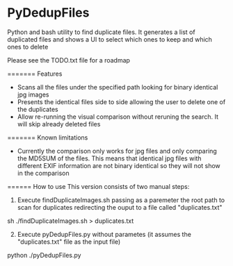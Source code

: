 PyDedupFiles
============

Python and bash utility to find duplicate files. It generates a list of duplicated files and shows a UI to select which ones to keep and which ones to delete

Please see the TODO.txt file for a roadmap

======= Features
- Scans all the files under the specified path looking for binary identical jpg images
- Presents the identical files side to side allowing the user to delete one of the duplicates
- Allow re-running the visual comparison without reruning the search. It will skip already deleted files

======= Known limitations
- Currently the comparison only works for jpg files and only comparing the MD5SUM of the files.
  This means that identical jpg files with different EXIF information are not binary identical so they will not show in the comparison

====== How to use
This version consists of two manual steps:

1) Execute findDuplicateImages.sh passing as a paremeter the root path to scan for duplicates redirecting the ouput to a file called "duplicates.txt"

sh ./findDuplicateImages.sh <root path> > duplicates.txt

2) Execute pyDedupFiles.py without parametes (it assumes the "duplicates.txt" file as the input file)

python ./pyDedupFiles.py



